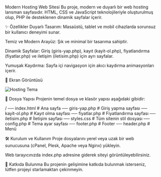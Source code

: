 Modern Hosting Web Sitesi
Bu proje, modern ve duyarlı bir web hosting lansman sayfasıdır. HTML, CSS ve JavaScript teknolojileriyle oluşturulmuş olup, PHP ile desteklenen dinamik sayfalar içerir.

✨ Özellikler
Duyarlı Tasarım: Masaüstü, tablet ve mobil cihazlarda sorunsuz bir kullanıcı deneyimi sunar.

Temiz ve Modern Arayüz: Şık ve minimal bir tasarıma sahiptir.

Dinamik Sayfalar: Giriş (giris-yap.php), kayıt (kayit-ol.php), fiyatlandırma (fiyatlar.php) ve iletişim (iletisim.php) için ayrı sayfalar.

Yumuşak Kaydırma: Sayfa içi navigasyon için akıcı kaydırma animasyonları içerir.

🚀 Ekran Görüntüsü

![Hosting Tema](https://i.hizliresim.com/1d93a19.png)

📁 Dosya Yapısı
Projenin temel dosya ve klasör yapısı aşağıdaki gibidir:

/
── index.html        # Ana sayfa
── giris-yap.php     # Giriş yapma sayfası
── kayit-ol.php      # Kayıt olma sayfası
── fiyatlar.php      # Fiyatlandırma sayfası
── iletisim.php      # İletişim sayfası
── styles.css        # Tüm sitenin stil dosyası
── config.php        # Tema ayar sayfası
── footer.php        # Footer
── header.php        # Menü

🛠️ Kurulum ve Kullanım
Proje dosyalarını yerel veya uzak bir web sunucusuna (cPanel, Plesk, Apache veya Nginx) yükleyin.

Web tarayıcınızda index.php adresine giderek siteyi görüntüleyebilirsiniz.

🤝 Katkıda Bulunma
Bu projenin gelişimine katkıda bulunmak isterseniz, lütfen projeyi starlamaktan çekinmeyin.
